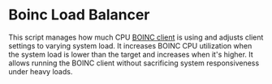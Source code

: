 # Boinc Load Balancer

This script manages how much CPU [BOINC client](https://boinc.berkeley.edu) is using and adjusts client settings to varying system load. It increases BOINC CPU utilization when the system load is lower than the target and increases when it's higher. It allows running the BOINC client without sacrificing system responsiveness under heavy loads.
